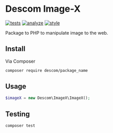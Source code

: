 # Descom Image-X

[![tests](https://github.com/descom-es/image-x/actions/workflows/tests.yml/badge.svg)](https://github.com/descom-es/image-x/actions/workflows/tests.yml)
[![analyze](https://github.com/descom-es/image-x/actions/workflows/analyze.yml/badge.svg)](https://github.com/descom-es/image-x/actions/workflows/analyze.yml)
[![style](https://github.com/descom-es/image-x/actions/workflows/style_fix.yml/badge.svg)](https://github.com/descom-es/image-x/actions/workflows/style_fix.yml)


Package to PHP to manipulate image to the web.

## Install

Via Composer

```bash
composer require descom/package_name
```

## Usage

```php
$imageX = new Descom\ImageX\ImageX();
```

## Testing

``` bash
composer test
```
